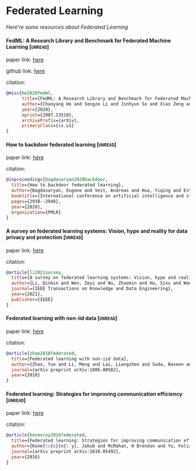 # Federated Learning
*Here're some resources about Federated Learning*

#### FedML: A Research Library and Benchmark for Federated Machine Learning [`UNREAD`]

paper link: [here](https://arxiv.org/pdf/2007.13518.pdf)

github link: [here](https://github.com/FedML-AI/FedML)

citation:
```bibtex
@misc{he2020fedml,
      title={FedML: A Research Library and Benchmark for Federated Machine Learning}, 
      author={Chaoyang He and Songze Li and Jinhyun So and Xiao Zeng and Mi Zhang and Hongyi Wang and Xiaoyang Wang and Praneeth Vepakomma and Abhishek Singh and Hang Qiu and Xinghua Zhu and Jianzong Wang and Li Shen and Peilin Zhao and Yan Kang and Yang Liu and Ramesh Raskar and Qiang Yang and Murali Annavaram and Salman Avestimehr},
      year={2020},
      eprint={2007.13518},
      archivePrefix={arXiv},
      primaryClass={cs.LG}
}
```

#### How to backdoor federated learning [`UNREAD`]

paper link: [here](http://proceedings.mlr.press/v108/bagdasaryan20a/bagdasaryan20a.pdf)

citation:
```bibtex
@inproceedings{bagdasaryan2020backdoor,
  title={How to backdoor federated learning},
  author={Bagdasaryan, Eugene and Veit, Andreas and Hua, Yiqing and Estrin, Deborah and Shmatikov, Vitaly},
  booktitle={International conference on artificial intelligence and statistics},
  pages={2938--2948},
  year={2020},
  organization={PMLR}
}
```

#### A survey on federated learning systems: Vision, hype and reality for data privacy and protection [`UNREAD`]

paper link: [here](https://arxiv.org/pdf/1907.09693)

citation:
```bibtex
@article{li2021survey,
  title={A survey on federated learning systems: Vision, hype and reality for data privacy and protection},
  author={Li, Qinbin and Wen, Zeyi and Wu, Zhaomin and Hu, Sixu and Wang, Naibo and Li, Yuan and Liu, Xu and He, Bingsheng},
  journal={IEEE Transactions on Knowledge and Data Engineering},
  year={2021},
  publisher={IEEE}
}
```

#### Federated learning with non-iid data [`UNREAD`]

paper link: [here](https://arxiv.org/pdf/1806.00582)

citation:
```bibtex
@article{zhao2018federated,
  title={Federated learning with non-iid data},
  author={Zhao, Yue and Li, Meng and Lai, Liangzhen and Suda, Naveen and Civin, Damon and Chandra, Vikas},
  journal={arXiv preprint arXiv:1806.00582},
  year={2018}
}
```


#### Federated learning: Strategies for improving communication efficiency [`UNREAD`]

paper link: [here](https://arxiv.org/pdf/1610.05492)

citation:
```bibtex
@article{konevcny2016federated,
  title={Federated learning: Strategies for improving communication efficiency},
  author={Kone{\v{c}}n{\`y}, Jakub and McMahan, H Brendan and Yu, Felix X and Richt{\'a}rik, Peter and Suresh, Ananda Theertha and Bacon, Dave},
  journal={arXiv preprint arXiv:1610.05492},
  year={2016}
}
```